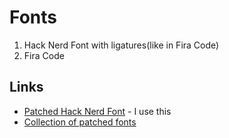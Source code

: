 # Fonts

1) Hack Nerd Font with ligatures(like in Fira Code)
2) Fira Code

## Links

* [Patched Hack Nerd Font](https://github.com/pyrho/hack-font-ligature-nerd-font) - I use this
* [Collection of patched fonts](https://github.com/vikky49/patchedFonts-Ligatures)
